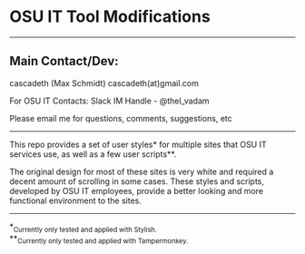 # OSU IT Tool Modifications

***

## Main Contact/Dev: 

cascadeth (Max Schmidt)
cascadeth(at)gmail.com

For OSU IT Contacts:
Slack IM Handle - @thel_vadam

Please email me for questions, comments, suggestions, etc

***

This repo provides a set of user styles* for multiple sites
that OSU IT services use, as well as a few user scripts**.

The original design for most of these sites is very white and
required a decent amount of scrolling in some cases.  These 
styles and scripts, developed by OSU IT employees, provide 
a better looking and more functional environment to the sites. 

***

*<sub>Currently only tested and applied with Stylish.</sub>  
**<sub>Currently only tested and applied with Tampermonkey.<sub>

